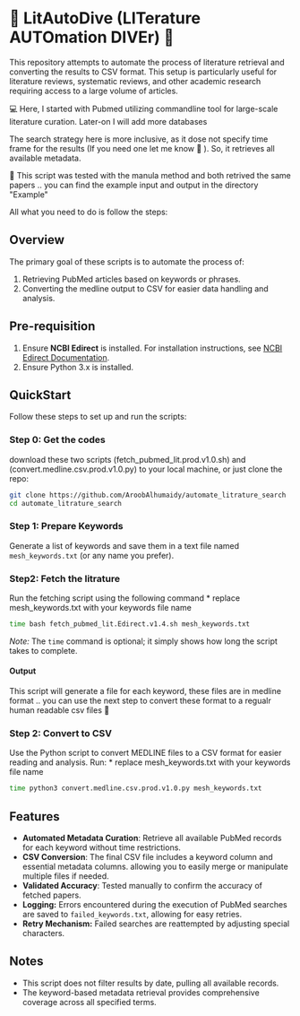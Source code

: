 
# 🤿  LitAutoDive (LITerature AUTOmation DIVEr) 🤿
This repository attempts to automate the process of literature retrieval and converting the results to CSV format. This setup is particularly useful for literature reviews, systematic reviews, and other academic research requiring access to a large volume of articles.

💻  Here, I started with Pubmed utilizing commandline tool for large-scale literature curation. Later-on I will add more databases 

The search strategy here is more inclusive, as it dose not specify time frame for the results (If you need one let me know 😬 ). So, it retrieves all available metadata. 


🌟 This script was tested with the manula method and both retrived the same papers  .. you can find the example input and output in the directory "Example" 

All what you need to do is follow the steps: 

## Overview
The primary goal of these scripts is to automate the process of:
1. Retrieving PubMed articles based on keywords or phrases.
2. Converting the medline output to CSV for easier data handling and analysis.

## Pre-requisition
1. Ensure **NCBI Edirect** is installed. For installation instructions, see [NCBI Edirect Documentation](https://www.ncbi.nlm.nih.gov/books/NBK179288/).
2. Ensure Python 3.x is installed.

## QuickStart
Follow these steps to set up and run the scripts:

### Step 0: Get the codes 
download these two scripts (fetch_pubmed_lit.prod.v1.0.sh) and (convert.medline.csv.prod.v1.0.py) to your local machine, or just clone the repo: 

```bash
git clone https://github.com/AroobAlhumaidy/automate_litrature_search
cd automate_litrature_search
```

### Step 1: Prepare Keywords
Generate a list of keywords and save them in a text file named `mesh_keywords.txt` (or any name you prefer).

### Step2: Fetch the litrature
Run the fetching script using the following command 
    * replace mesh_keywords.txt with your keywords file name 

```bash
time bash fetch_pubmed_lit.Edirect.v1.4.sh mesh_keywords.txt
```
   *Note:* The `time` command is optional; it simply shows how long the script takes to complete.

#### Output
This script will generate a file for each keyword, these files are in medline format .. you can use the next step to convert these format to a regualr human readable csv files 📰

### Step 2: Convert to CSV

Use the Python script to convert MEDLINE files to a CSV format for easier reading and analysis. Run:
    * replace mesh_keywords.txt with your keywords file name 

```bash
time python3 convert.medline.csv.prod.v1.0.py mesh_keywords.txt
```

## Features

- **Automated Metadata Curation**: Retrieve all available PubMed records for each keyword without time restrictions.
- **CSV Conversion**: The final CSV file includes a keyword column and essential metadata columns. allowing you to easily merge or manipulate multiple files if needed.
- **Validated Accuracy**: Tested manually to confirm the accuracy of fetched papers.
- **Logging:** Errors encountered during the execution of PubMed searches are saved to `failed_keywords.txt`, allowing for easy retries.
- **Retry Mechanism:** Failed searches are reattempted by adjusting special characters.

## Notes
- This script does not filter results by date, pulling all available records.
- The keyword-based metadata retrieval provides comprehensive coverage across all specified terms.
